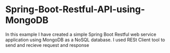 # Spring-Boot-Restful-API-using-MongoDB
In this example I have created a simple Spring Boot Restful web service application using MongoDB as a NoSQL database. I used RESt Client tool to send and recieve request and response
